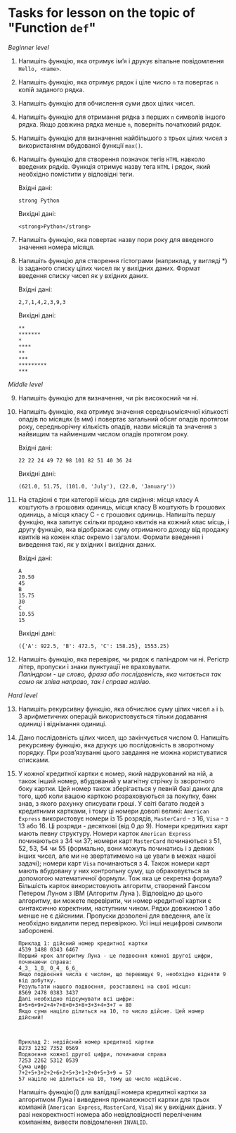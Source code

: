 # Tasks for lesson on the topic of "Function `def`"

*Beginner level*
1. Напишіть функцію, яка отримує ім’я і друкує вітальне повідомлення `Hello, <name>`.
2. Напишіть функцію, яка отримує рядок і ціле число `n` та повертає `n` копій заданого рядка.
3. Напишіть функцію для обчислення суми двох цілих чисел.
4. Напишіть функцію для отримання рядка з перших `n` символів іншого рядка. Якщо довжина рядка менше `n`, поверніть початковий рядок.
5. Напишіть функцію для визначення найбільшого з трьох цілих чисел з використанянм вбудованої функції `max()`.
6. Напишіть функцію для створення позначок тегів `HTML` навколо введених рядків. Функція отримує назву тега `HTML` і рядок, який необхідно помістити у відповідні теги.

    Вхідні дані:
    ```
    strong Python
    ```
    Вихідні дані:
    ```
    <strong>Python</strong>
    ```

7. Напишіть функцію, яка повертає назву пори року для введеного значення номера місяця.

8. Напишіть функцію для створення гістограми (наприклад, у вигляді *) із заданого списку цілих чисел як у вихідних даних. Формат введення списку чисел як у вхідних даних.

    Вхідні дані:
    ```
    2,7,1,4,2,3,9,3
    ```
    Вихідні дані:
    ```
    **
    *******
    *
    ****
    **
    ***
    *********
    ***
    ```

*Middle level*

9. Напишіть функцію для визначення, чи рік високосний чи ні.

10. Напишіть функцію, яка отримує значення середньомісячної кількості опадів по місяцях (в мм) і повертає загальний обсяг опадів протягом року, середньорічну кількість опадів, назви місяців та значення з найвищим та найменшим числом опадів протягом року.

    Вхідні дані:
    ```
    22 22 24 49 72 98 101 82 51 40 36 24
    ```
    Вихідні дані:
    ```
    (621.0, 51.75, (101.0, 'July'), (22.0, 'January'))
    ```

11. На стадіоні є три категорії місць для сидіння: місця класу A коштують a грошових одиниць, місця класу B коштують b грошових одиниць, а місця класу C - c грошових одиниць. Напишіть першу функцію, яка запитує скільки продано квитків на кожний клас місць, і другу функцію, яка відображає суму отриманого доходу від продажу квитків на кожен клас окремо і загалом. Формати введення і виведення такі, як у вхідних і вихідних даних.

    Вхідні дані:
    ```
    A
    20.50
    45
    B
    15.75
    30
    C
    10.55
    15
    ```
    Вихідні дані:
    ```
    ({'A': 922.5, 'B': 472.5, 'C': 158.25}, 1553.25)
    ```

12. Напишіть функцію, яка перевіряє, чи рядок є паліндром чи ні. Регістр літер, пропуски і знаки пунктуації не враховувати.  
*Паліндром - це слово, фраза або послідовність, яка читається так само як зліва направо, так і справа наліво.*

*Hard level*

13. Напишіть рекурсивну функцію, яка обчислює суму цілих чисел `a` і `b`. З арифметичних операцій використовується тільки додавання одиниці і віднімання одиниці.

14. Дано послідовність цілих чисел, що закінчується числом 0. Напишіть рекурсивну функцію, яка друкує цю послідовність в зворотному порядку. При розв’язуванні цього завдання не можна користуватися списками.

15. У кожної кредитної картки є номер, який надрукований на ній, а також інший номер, вбудований у магнітну стрічку із зворотного боку картки. Цей номер також зберігається у певній базі даних для того, щоб коли вашою карткою розраховуються за покупку, банк знав, з якого рахунку cписувати гроші. У світі багато людей з кредитними картками, і тому ці номери доволі великі: `American Express` використовує номери із 15 розрядів, `MasterCard` - з 16, `Visa` - з 13 або 16. Ці розряди - десяткові (від 0 до 9). Номери кредитних карт мають певну структуру. Номери карток `American Express` починаються з 34 чи 37; номери карт `MasterCard` починаються з 51, 52, 53, 54 чи 55 (формально, вони можуть починатись і з деяких інших чисел, але ми не звертатимемо на це уваги в межах нашої задачі); номери карт `Visa` починаються з 4. Також номери карт мають вбудовану у них контрольну суму, що обраховується за допомогою математичної формули. Тож яка це секретна формула? Більшість карток використовують алгоритм, створений Гансом Петером Луном з IBM (Алгоритм Луна ). Відповідно до цього алгоритму, ви можете перевірити, чи номер кредитної картки є синтаксично коректним, наступним чином. Рядки довжиною 1 або менше не є дійсними. Пропуски дозволені для введення, але їх необхідно видалити перед перевіркою. Усі інші нецифрові символи заборонені.

        Приклад 1: дійсний номер кредитної картки
        4539 1488 0343 6467
        Перший крок алгоритму Луна - це подвоєння кожної другої цифри, починаючи справа:
        4_3_ 1_8_ 0_4_ 6_6_
        Якщо подвоєння числа є числом, що перевищує 9, необхідно відняти 9 від добутку.
        Результати нашого подвоєння, розставлені на свої місця:
        8569 2478 0383 3437
        Далі необхідно підсумувати всі цифри:
        8+5+6+9+2+4+7+8+0+3+8+3+3+4+3+7 = 80
        Якщо сума націло ділиться на 10, то число дійсне. Цей номер дійсний!  



        Приклад 2: недійсний номер кредитної картки
        8273 1232 7352 0569
        Подвоєння кожної другої цифри, починаючи справа
        7253 2262 5312 0539
        Сума цифр
        7+2+5+3+2+2+6+2+5+3+1+2+0+5+3+9 = 57
        57 націло не ділиться на 10, тому це число недійсне.  

    Напишіть функцію(ї) для валідації номера кредитної картки за алгоритмом Луна і виведення приналежності картки для трьох компаній (`American Express`, `MasterCard`, `Visa`) як у вихідних даних. У разі некоректності номера або невідповідності переліченим компаніям, вивести повідомлення `INVALID`.